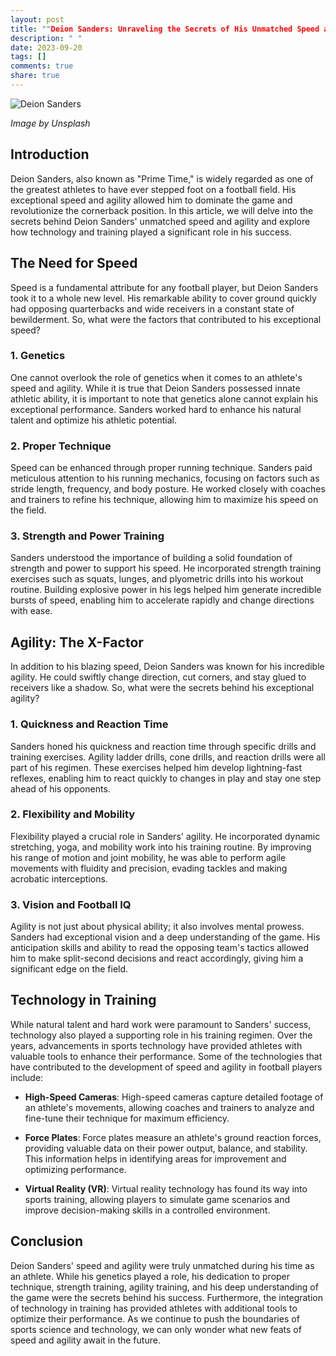 ```yaml
---
layout: post
title: ""Deion Sanders: Unraveling the Secrets of His Unmatched Speed and Agility""
description: " "
date: 2023-09-20
tags: []
comments: true
share: true
---
```


![Deion Sanders](https://source.unsplash.com/1600x900/?football,speed,agility)

*Image by Unsplash*

## Introduction

Deion Sanders, also known as "Prime Time," is widely regarded as one of the greatest athletes to have ever stepped foot on a football field. His exceptional speed and agility allowed him to dominate the game and revolutionize the cornerback position. In this article, we will delve into the secrets behind Deion Sanders' unmatched speed and agility and explore how technology and training played a significant role in his success.

## The Need for Speed

Speed is a fundamental attribute for any football player, but Deion Sanders took it to a whole new level. His remarkable ability to cover ground quickly had opposing quarterbacks and wide receivers in a constant state of bewilderment. So, what were the factors that contributed to his exceptional speed?

### 1. Genetics

One cannot overlook the role of genetics when it comes to an athlete's speed and agility. While it is true that Deion Sanders possessed innate athletic ability, it is important to note that genetics alone cannot explain his exceptional performance. Sanders worked hard to enhance his natural talent and optimize his athletic potential.

### 2. Proper Technique

Speed can be enhanced through proper running technique. Sanders paid meticulous attention to his running mechanics, focusing on factors such as stride length, frequency, and body posture. He worked closely with coaches and trainers to refine his technique, allowing him to maximize his speed on the field.

### 3. Strength and Power Training

Sanders understood the importance of building a solid foundation of strength and power to support his speed. He incorporated strength training exercises such as squats, lunges, and plyometric drills into his workout routine. Building explosive power in his legs helped him generate incredible bursts of speed, enabling him to accelerate rapidly and change directions with ease.

## Agility: The X-Factor

In addition to his blazing speed, Deion Sanders was known for his incredible agility. He could swiftly change direction, cut corners, and stay glued to receivers like a shadow. So, what were the secrets behind his exceptional agility?

### 1. Quickness and Reaction Time

Sanders honed his quickness and reaction time through specific drills and training exercises. Agility ladder drills, cone drills, and reaction drills were all part of his regimen. These exercises helped him develop lightning-fast reflexes, enabling him to react quickly to changes in play and stay one step ahead of his opponents.

### 2. Flexibility and Mobility

Flexibility played a crucial role in Sanders' agility. He incorporated dynamic stretching, yoga, and mobility work into his training routine. By improving his range of motion and joint mobility, he was able to perform agile movements with fluidity and precision, evading tackles and making acrobatic interceptions.

### 3. Vision and Football IQ

Agility is not just about physical ability; it also involves mental prowess. Sanders had exceptional vision and a deep understanding of the game. His anticipation skills and ability to read the opposing team's tactics allowed him to make split-second decisions and react accordingly, giving him a significant edge on the field.

## Technology in Training

While natural talent and hard work were paramount to Sanders' success, technology also played a supporting role in his training regimen. Over the years, advancements in sports technology have provided athletes with valuable tools to enhance their performance. Some of the technologies that have contributed to the development of speed and agility in football players include:

- **High-Speed Cameras**: High-speed cameras capture detailed footage of an athlete's movements, allowing coaches and trainers to analyze and fine-tune their technique for maximum efficiency.

- **Force Plates**: Force plates measure an athlete's ground reaction forces, providing valuable data on their power output, balance, and stability. This information helps in identifying areas for improvement and optimizing performance.

- **Virtual Reality (VR)**: Virtual reality technology has found its way into sports training, allowing players to simulate game scenarios and improve decision-making skills in a controlled environment.

## Conclusion

Deion Sanders' speed and agility were truly unmatched during his time as an athlete. While his genetics played a role, his dedication to proper technique, strength training, agility training, and his deep understanding of the game were the secrets behind his success. Furthermore, the integration of technology in training has provided athletes with additional tools to optimize their performance. As we continue to push the boundaries of sports science and technology, we can only wonder what new feats of speed and agility await in the future.